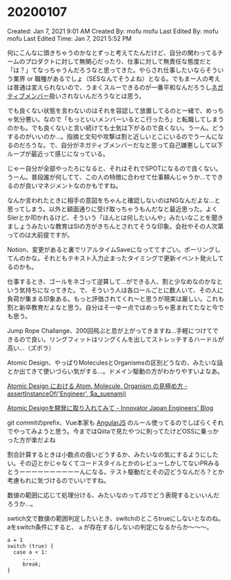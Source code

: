 # 20200107

Created: Jan 7, 2021 9:01 AM
Created By: mofu mofu
Last Edited By: mofu mofu
Last Edited Time: Jan 7, 2021 5:52 PM

何にこんなに頭きちゃうのかなとずっと考えてたんだけど、自分の関わってるチームのプロダクトに対して無関心だったり、仕事に対して無責任な態度だと「は？」てなっちゃうんだろうなと思ってきた。やらされ仕事したいならそういう業界 or 職種があるでしょ（SESなんてそうよね）となる。でもまー人の考えは普通は変えられないので、うまくスルーできるのが一番平和なんだろうし[ネガティブメンバー](https://i47.hatenablog.com/entry/2018/10/29/154055)扱いされないんだろうなとは思う。

でも良くない状態を言わないのはそれを容認して放置してるのと一緒で、めっちゃ気分悪い。なので「もっといいメンバーいるとこ行ったろ」と転職してしまうのかも。でも良くないと言い続けても士気は下がるので良くない。うーん。どうするのがいいのか…。指摘と文句や攻撃は割と近しいとこにいるのでうーんになるのだろうな。で、自分がネガティブメンバーだなと思って自己嫌悪しして以下ループが最近って感じになっている。

じゃー自分が全部やったろになると、それはそれでSPOTになるので良くない。うーん。普段誰が何してて、この人の特徴に合わせて仕事頼んじゃうか…てできるのが良いマネジメントなのかもですね。

なんか言われたときに相手の意図をちゃんと確認しないのはNGなんだよな…と思ってしまう。以外と額面通りに受け取っちゃうもんだなと最近思った。よくSIerとか叩かれるけど、そういう「ほんとは何したいんや」みたいなことを聞きましょうみたいな教育はSIの方がきちんとされてそうな印象。会社やその人次第ってのは大前提ですが。

Notion、変更があると裏でリアルタイムSaveになっててすごい。ポーリングしてんのかな。それともテキスト入力止まったタイミングで更新イベント発火してるのかも。

仕事するとき、ゴールをネゴって逆算して…ができる人、割と少なめなのかなという気持ちになってきた。で、そういう人は各ロールごとに数人いて、その人に負荷が集まる印象ある。もっと評価されてくれ〜と思うが現実は厳しい。これも割と新卒教育だよなと思う。自分はそーゆー点ではめっちゃ恵まれてたなと今でも思う。

Jump Rope Challange、200回飛ぶと息が上がってきますね…手軽につけてできるので良い。リングフィットはリングくんを出してストレッチするハードルが高い…（ズボラ）

Atomic Design、やっぱりMoleculesとOrganismsの区別どうなの、みたいな話とか出てきて使いづらい気がする…。ドメイン駆動の方がわかりやすいよなあ。

[Atomic Design における Atom, Molecule, Organism の見極め方 - assertInstanceOf('Engineer', $a_suenami)](https://a-suenami.hatenablog.com/entry/2019/04/29/173415)

[Atomic Designを開発に取り入れてみて - Innovator Japan Engineers' Blog](https://tech.innovator.jp.net/entry/2019/12/09/093000)

git commitのprefix、Vue本家も [AngularJS](https://github.com/angular/angular.js/blob/master/DEVELOPERS.md#type) のルール使ってるのでしばらくそれでやってみようと思う。今まではQiitaで見たやつに則ってたけどOSSに乗っかった方が楽だよね

割合計算するときは小数点の扱いどうするか、みたいなの気にするようにしたい。その辺とかじゃなくてコードスタイルとかのレビューしかしてないPRみるとうーーーーーーーーーーんになる。テスト駆動だとその辺どうなんだろ？とか考慮もれに気づけるのでいいですね。

数値の範囲に応じて処理分ける、みたいなのってJSでどう表現するといいんだろうか…。

swtich文で数値の範囲判定したいとき、switchのところtrueにしないとなのね。aをswitch条件にすると、 `a` が存在する/しないの判定になるからか〜〜〜。

```tsx
a = 1
switch (true) {
  case a < 1:
     ....
     break;
}
```